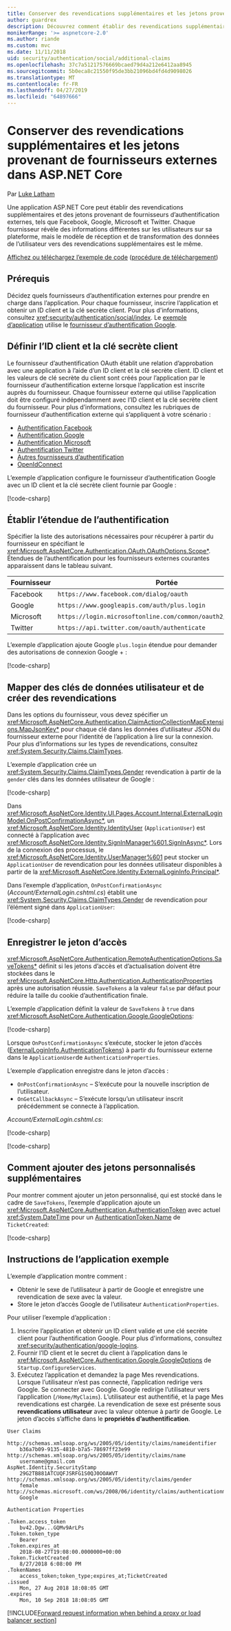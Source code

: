 ```yaml
---
title: Conserver des revendications supplémentaires et les jetons provenant de fournisseurs externes dans ASP.NET Core
author: guardrex
description: Découvrez comment établir des revendications supplémentaires et des jetons provenant de fournisseurs externes.
monikerRange: '>= aspnetcore-2.0'
ms.author: riande
ms.custom: mvc
ms.date: 11/11/2018
uid: security/authentication/social/additional-claims
ms.openlocfilehash: 37c7a51217576669bcaed79d4a212e6412aa8945
ms.sourcegitcommit: 5b0eca8c21550f95de3bb21096bd4fd4d9098026
ms.translationtype: MT
ms.contentlocale: fr-FR
ms.lasthandoff: 04/27/2019
ms.locfileid: "64897666"
---
```

# <a name="persist-additional-claims-and-tokens-from-external-providers-in-aspnet-core"></a>Conserver des revendications supplémentaires et les jetons provenant de fournisseurs externes dans ASP.NET Core

Par [Luke Latham](https://github.com/guardrex)

Une application ASP.NET Core peut établir des revendications supplémentaires et des jetons provenant de fournisseurs d’authentification externes, tels que Facebook, Google, Microsoft et Twitter. Chaque fournisseur révèle des informations différentes sur les utilisateurs sur sa plateforme, mais le modèle de réception et de transformation des données de l’utilisateur vers des revendications supplémentaires est le même.

[Affichez ou téléchargez l’exemple de code](https://github.com/aspnet/AspNetCore.Docs/tree/master/aspnetcore/security/authentication/social/additional-claims/samples) ([procédure de téléchargement](xref:index#how-to-download-a-sample))

## <a name="prerequisites"></a>Prérequis

Décidez quels fournisseurs d’authentification externes pour prendre en charge dans l’application. Pour chaque fournisseur, inscrire l’application et obtenir un ID client et la clé secrète client. Pour plus d'informations, consultez <xref:security/authentication/social/index>. Le [exemple d’application](#sample-app-instructions) utilise le [fournisseur d’authentification Google](xref:security/authentication/google-logins).

## <a name="set-the-client-id-and-client-secret"></a>Définir l’ID client et la clé secrète client

Le fournisseur d’authentification OAuth établit une relation d’approbation avec une application à l’aide d’un ID client et la clé secrète client. ID client et les valeurs de clé secrète du client sont créés pour l’application par le fournisseur d’authentification externe lorsque l’application est inscrite auprès du fournisseur. Chaque fournisseur externe qui utilise l’application doit être configuré indépendamment avec l’ID client et la clé secrète client du fournisseur. Pour plus d’informations, consultez les rubriques de fournisseur d’authentification externe qui s’appliquent à votre scénario :

* [Authentification Facebook](xref:security/authentication/facebook-logins)
* [Authentification Google](xref:security/authentication/google-logins)
* [Authentification Microsoft](xref:security/authentication/microsoft-logins)
* [Authentification Twitter](xref:security/authentication/twitter-logins)
* [Autres fournisseurs d’authentification](xref:security/authentication/otherlogins)
* [OpenIdConnect](https://github.com/Azure-Samples/active-directory-aspnetcore-webapp-openidconnect-v2)

L’exemple d’application configure le fournisseur d’authentification Google avec un ID client et la clé secrète client fournie par Google :

[!code-csharp[](additional-claims/samples/2.x/AdditionalClaimsSample/Startup.cs?name=snippet_AddGoogle&highlight=4,6)]

## <a name="establish-the-authentication-scope"></a>Établir l’étendue de l’authentification

Spécifier la liste des autorisations nécessaires pour récupérer à partir du fournisseur en spécifiant le <xref:Microsoft.AspNetCore.Authentication.OAuth.OAuthOptions.Scope*>. Étendues de l’authentification pour les fournisseurs externes courantes apparaissent dans le tableau suivant.

| Fournisseur  | Portée                                                            |
| --------- | ---------------------------------------------------------------- |
| Facebook  | `https://www.facebook.com/dialog/oauth`                          |
| Google    | `https://www.googleapis.com/auth/plus.login`                     |
| Microsoft | `https://login.microsoftonline.com/common/oauth2/v2.0/authorize` |
| Twitter   | `https://api.twitter.com/oauth/authenticate`                     |

L’exemple d’application ajoute Google `plus.login` étendue pour demander des autorisations de connexion Google + :

[!code-csharp[](additional-claims/samples/2.x/AdditionalClaimsSample/Startup.cs?name=snippet_AddGoogle&highlight=7)]

## <a name="map-user-data-keys-and-create-claims"></a>Mapper des clés de données utilisateur et de créer des revendications

Dans les options du fournisseur, vous devez spécifier un <xref:Microsoft.AspNetCore.Authentication.ClaimActionCollectionMapExtensions.MapJsonKey*> pour chaque clé dans les données d’utilisateur JSON du fournisseur externe pour l’identité de l’application à lire sur la connexion. Pour plus d’informations sur les types de revendications, consultez <xref:System.Security.Claims.ClaimTypes>.

L’exemple d’application crée un <xref:System.Security.Claims.ClaimTypes.Gender> revendication à partir de la `gender` clés dans les données utilisateur de Google :

[!code-csharp[](additional-claims/samples/2.x/AdditionalClaimsSample/Startup.cs?name=snippet_AddGoogle&highlight=8)]

Dans <xref:Microsoft.AspNetCore.Identity.UI.Pages.Account.Internal.ExternalLoginModel.OnPostConfirmationAsync*>, un <xref:Microsoft.AspNetCore.Identity.IdentityUser> (`ApplicationUser`) est connecté à l’application avec <xref:Microsoft.AspNetCore.Identity.SignInManager%601.SignInAsync*>. Lors de la connexion des processus, le <xref:Microsoft.AspNetCore.Identity.UserManager%601> peut stocker un `ApplicationUser` de revendication pour les données utilisateur disponibles à partir de la <xref:Microsoft.AspNetCore.Identity.ExternalLoginInfo.Principal*>.

Dans l’exemple d’application, `OnPostConfirmationAsync` (*Account/ExternalLogin.cshtml.cs*) établit une <xref:System.Security.Claims.ClaimTypes.Gender> de revendication pour l’élément signé dans `ApplicationUser`:

[!code-csharp[](additional-claims/samples/2.x/AdditionalClaimsSample/Pages/Account/ExternalLogin.cshtml.cs?name=snippet_OnPostConfirmationAsync&highlight=30-31)]

## <a name="save-the-access-token"></a>Enregistrer le jeton d’accès

<xref:Microsoft.AspNetCore.Authentication.RemoteAuthenticationOptions.SaveTokens*> définit si les jetons d’accès et d’actualisation doivent être stockées dans le <xref:Microsoft.AspNetCore.Http.Authentication.AuthenticationProperties> après une autorisation réussie. `SaveTokens` a la valeur `false` par défaut pour réduire la taille du cookie d’authentification finale.

L’exemple d’application définit la valeur de `SaveTokens` à `true` dans <xref:Microsoft.AspNetCore.Authentication.Google.GoogleOptions>:

[!code-csharp[](additional-claims/samples/2.x/AdditionalClaimsSample/Startup.cs?name=snippet_AddGoogle&highlight=9)]

Lorsque `OnPostConfirmationAsync` s’exécute, stocker le jeton d’accès ([ExternalLoginInfo.AuthenticationTokens](xref:Microsoft.AspNetCore.Identity.ExternalLoginInfo.AuthenticationTokens*)) à partir du fournisseur externe dans le `ApplicationUser`de `AuthenticationProperties`.

L’exemple d’application enregistre dans le jeton d’accès :

* `OnPostConfirmationAsync` &ndash; S’exécute pour la nouvelle inscription de l’utilisateur.
* `OnGetCallbackAsync` &ndash; S’exécute lorsqu’un utilisateur inscrit précédemment se connecte à l’application.

*Account/ExternalLogin.cshtml.cs*:

[!code-csharp[](additional-claims/samples/2.x/AdditionalClaimsSample/Pages/Account/ExternalLogin.cshtml.cs?name=snippet_OnPostConfirmationAsync&highlight=34-35)]

[!code-csharp[](additional-claims/samples/2.x/AdditionalClaimsSample/Pages/Account/ExternalLogin.cshtml.cs?name=snippet_OnGetCallbackAsync&highlight=31-32)]

## <a name="how-to-add-additional-custom-tokens"></a>Comment ajouter des jetons personnalisés supplémentaires

Pour montrer comment ajouter un jeton personnalisé, qui est stocké dans le cadre de `SaveTokens`, l’exemple d’application ajoute un <xref:Microsoft.AspNetCore.Authentication.AuthenticationToken> avec actuel <xref:System.DateTime> pour un [AuthenticationToken.Name](xref:Microsoft.AspNetCore.Authentication.AuthenticationToken.Name*) de `TicketCreated`:

[!code-csharp[](additional-claims/samples/2.x/AdditionalClaimsSample/Startup.cs?name=snippet_AddGoogle&highlight=10-21)]

## <a name="sample-app-instructions"></a>Instructions de l’application exemple

L’exemple d’application montre comment :

* Obtenir le sexe de l’utilisateur à partir de Google et enregistre une revendication de sexe avec la valeur.
* Store le jeton d’accès Google de l’utilisateur `AuthenticationProperties`.

Pour utiliser l’exemple d’application :

1. Inscrire l’application et obtenir un ID client valide et une clé secrète client pour l’authentification Google. Pour plus d'informations, consultez <xref:security/authentication/google-logins>.
1. Fournir l’ID client et le secret du client à l’application dans le <xref:Microsoft.AspNetCore.Authentication.Google.GoogleOptions> de `Startup.ConfigureServices`.
1. Exécutez l’application et demandez la page Mes revendications. Lorsque l’utilisateur n’est pas connecté, l’application redirige vers Google. Se connecter avec Google. Google redirige l’utilisateur vers l’application (`/Home/MyClaims`). L’utilisateur est authentifié, et la page Mes revendications est chargée. La revendication de sexe est présente sous **revendications utilisateur** avec la valeur obtenue à partir de Google. Le jeton d’accès s’affiche dans le **propriétés d’authentification**.

```
User Claims

http://schemas.xmlsoap.org/ws/2005/05/identity/claims/nameidentifier
    b36a7b09-9135-4810-b7a5-78697ff23e99
http://schemas.xmlsoap.org/ws/2005/05/identity/claims/name
    username@gmail.com
AspNet.Identity.SecurityStamp
    29G2TB881ATCUQFJSRFG1S0QJ0OOAWVT
http://schemas.xmlsoap.org/ws/2005/05/identity/claims/gender
    female
http://schemas.microsoft.com/ws/2008/06/identity/claims/authenticationmethod
    Google

Authentication Properties

.Token.access_token
    bv42.Dgw...GQMv9ArLPs
.Token.token_type
    Bearer
.Token.expires_at
    2018-08-27T19:08:00.0000000+00:00
.Token.TicketCreated
    8/27/2018 6:08:00 PM
.TokenNames
    access_token;token_type;expires_at;TicketCreated
.issued
    Mon, 27 Aug 2018 18:08:05 GMT
.expires
    Mon, 10 Sep 2018 18:08:05 GMT
```

[!INCLUDE[Forward request information when behind a proxy or load balancer section](includes/forwarded-headers-middleware.md)]
